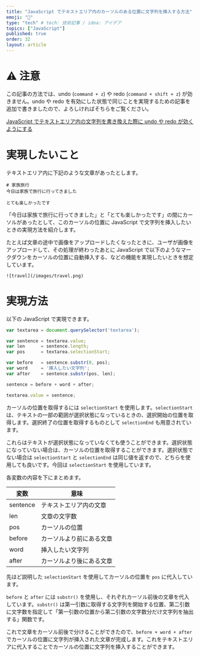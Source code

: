 ```yaml
---
title: "JavaScript でテキストエリア内のカーソルのある位置に文字列を挿入する方法"
emoji: "🍵"
type: "tech" # tech: 技術記事 / idea: アイデア
topics: ["JavaScript"]
published: true
order: 32
layout: article
---
```


# :warning: 注意
この記事の方法では、undo (`command + z`) や redo (`command + shift + z`) が効きません。undo や redo を有効にした状態で同じことを実現するための記事を追加で書きましたので、よろしければそちらをご覧ください。

[JavaScript でテキストエリア内の文字列を書き換えた際に undo や redo が効くようにする](https://qiita.com/noraworld/items/020296f63f285ca2bd86)

# 実現したいこと
テキストエリア内に下記のような文章があったとします。

```markdown:markdown
# 家族旅行
今日は家族で旅行に行ってきました

とても楽しかったです
```

「今日は家族で旅行に行ってきました」と「とても楽しかったです」の間にカーソルがあったとして、このカーソルの位置に JavaScript で文字列を挿入したいときの実現方法を紹介します。

たとえば文章の途中で画像をアップロードしたくなったときに、ユーザが画像をアップロードして、その処理が終わったあとに JavaScript で以下のようなマークダウンをカーソルの位置に自動挿入する、などの機能を実現したいときを想定しています。

```markdown:markdown
![travel](/images/travel.png)
```

# 実現方法
以下の JavaScript で実現できます。

```javascript
var textarea = document.querySelector('textarea');

var sentence = textarea.value;
var len      = sentence.length;
var pos      = textarea.selectionStart;

var before   = sentence.substr(0, pos);
var word     = '挿入したい文字列';
var after    = sentence.substr(pos, len);

sentence = before + word + after;

textarea.value = sentence;
```

カーソルの位置を取得するには `selectionStart` を使用します。`selectionStart` は、テキストの一部の範囲が選択状態になっているときの、選択開始の位置を取得します。選択終了の位置を取得するものとして `selectionEnd` も用意されています。

これらはテキストが選択状態になっていなくても使うことができます。選択状態になっていない場合は、カーソルの位置を取得することができます。選択状態でない場合は `selectionStart` と `selectionEnd` は同じ値を返すので、どちらを使用しても良いです。今回は `selectionStart` を使用しています。

各変数の内容を下にまとめます。

|変数|意味|
|---|---|
|sentence|テキストエリア内の文章|
|len|文章の文字数|
|pos|カーソルの位置|
|before|カーソルより前にある文章|
|word|挿入したい文字列|
|after|カーソルより後にある文章|

先ほど説明した `selectionStart` を使用してカーソルの位置を `pos` に代入しています。

`before` と `after` には `substr()` を使用し、それぞれカーソル前後の文章を代入しています。`substr()` は第一引数に取得する文字列を開始する位置、第二引数に文字数を指定して「第一引数の位置から第二引数の文字数分だけ文字列を抽出する」関数です。

これで文章をカーソル前後で分けることができたので、`before + word + after` でカーソルの位置に文字列が挿入された文章が完成します。これをテキストエリアに代入することでカーソルの位置に文字列を挿入することができます。
